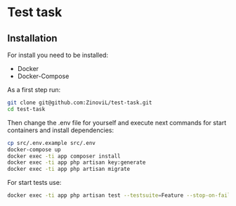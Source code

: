 # Test task
## Installation

For install you need to be installed:
- Docker
- Docker-Compose

As a first step run:
```sh
git clone git@github.com:ZinoviL/test-task.git
cd test-task
```

Then change the .env file for yourself and execute next commands for start containers and install dependencies:
```sh
cp src/.env.example src/.env
docker-compose up
docker exec -ti app composer install
docker exec -ti app php artisan key:generate
docker exec -ti app php artisan migrate
```

For start tests use:
```sh
docker exec -ti app php artisan test --testsuite=Feature --stop-on-failure
```
